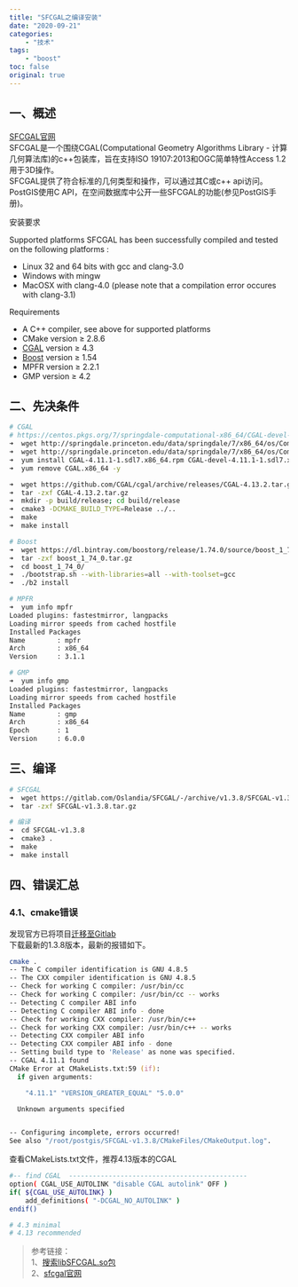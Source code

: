 ```yaml
---
title: "SFCGAL之编译安装"
date: "2020-09-21"
categories:
    - "技术"
tags:
    - "boost"
toc: false
original: true
---
```


## 一、概述

[SFCGAL官网](http://www.sfcgal.org/)  
SFCGAL是一个围绕CGAL(Computational Geometry Algorithms Library - 计算几何算法库)的c++包装库，旨在支持ISO 19107:2013和OGC简单特性Access 1.2用于3D操作。  
SFCGAL提供了符合标准的几何类型和操作，可以通过其C或c++ api访问。PostGIS使用C API，在空间数据库中公开一些SFCGAL的功能(参见PostGIS手册)。

安装要求

Supported platforms
SFCGAL has been successfully compiled and tested on the following platforms :

- Linux 32 and 64 bits with gcc and clang-3.0
- Windows with mingw
- MacOSX with clang-4.0 (please note that a compilation error occures with clang-3.1)

Requirements

- A C++ compiler, see above for supported platforms
- CMake version ≥ 2.8.6
- [CGAL](https://www.cgal.org/index.html) version ≥ 4.3
- [Boost](https://www.boost.org/) version ≥ 1.54
- MPFR version ≥ 2.2.1
- GMP version ≥ 4.2

## 二、先决条件

``` zsh
# CGAL
# https://centos.pkgs.org/7/springdale-computational-x86_64/CGAL-devel-4.11.1-1.sdl7.x86_64.rpm.html
➜  wget http://springdale.princeton.edu/data/springdale/7/x86_64/os/Computational/CGAL-4.11.1-1.sdl7.x86_64.rpm
➜  wget http://springdale.princeton.edu/data/springdale/7/x86_64/os/Computational/CGAL-devel-4.11.1-1.sdl7.x86_64.rpm
➜  yum install CGAL-4.11.1-1.sdl7.x86_64.rpm CGAL-devel-4.11.1-1.sdl7.x86_64.rpm
➜  yum remove CGAL.x86_64 -y

➜  wget https://github.com/CGAL/cgal/archive/releases/CGAL-4.13.2.tar.gz
➜  tar -zxf CGAL-4.13.2.tar.gz
➜  mkdir -p build/release; cd build/release
➜  cmake3 -DCMAKE_BUILD_TYPE=Release ../..
➜  make
➜  make install

# Boost
➜  wget https://dl.bintray.com/boostorg/release/1.74.0/source/boost_1_74_0.tar.gz
➜  tar -zxf boost_1_74_0.tar.gz
➜  cd boost_1_74_0/
➜  ./bootstrap.sh --with-libraries=all --with-toolset=gcc
➜  ./b2 install

# MPFR
➜  yum info mpfr
Loaded plugins: fastestmirror, langpacks
Loading mirror speeds from cached hostfile
Installed Packages
Name        : mpfr
Arch        : x86_64
Version     : 3.1.1

# GMP
➜  yum info gmp
Loaded plugins: fastestmirror, langpacks
Loading mirror speeds from cached hostfile
Installed Packages
Name        : gmp
Arch        : x86_64
Epoch       : 1
Version     : 6.0.0
```

## 三、编译

``` zsh
# SFCGAL
➜  wget https://gitlab.com/Oslandia/SFCGAL/-/archive/v1.3.8/SFCGAL-v1.3.8.tar.gz
➜  tar -zxf SFCGAL-v1.3.8.tar.gz

# 编译
➜  cd SFCGAL-v1.3.8
➜  cmake3 .
➜  make
➜  make install
```

## 四、错误汇总

### 4.1、cmake错误

发现官方已将项目[迁移至Gitlab](https://github.com/Oslandia/SFCGAL/issues/230)  
下载最新的1.3.8版本，最新的报错如下。

``` zsh
cmake .
-- The C compiler identification is GNU 4.8.5
-- The CXX compiler identification is GNU 4.8.5
-- Check for working C compiler: /usr/bin/cc
-- Check for working C compiler: /usr/bin/cc -- works
-- Detecting C compiler ABI info
-- Detecting C compiler ABI info - done
-- Check for working CXX compiler: /usr/bin/c++
-- Check for working CXX compiler: /usr/bin/c++ -- works
-- Detecting CXX compiler ABI info
-- Detecting CXX compiler ABI info - done
-- Setting build type to 'Release' as none was specified.
-- CGAL 4.11.1 found
CMake Error at CMakeLists.txt:59 (if):
  if given arguments:

    "4.11.1" "VERSION_GREATER_EQUAL" "5.0.0"

  Unknown arguments specified


-- Configuring incomplete, errors occurred!
See also "/root/postgis/SFCGAL-v1.3.8/CMakeFiles/CMakeOutput.log".
```

查看CMakeLists.txt文件，推荐4.13版本的CGAL

``` zsh
#-- find CGAL  ---------------------------------------------
option( CGAL_USE_AUTOLINK "disable CGAL autolink" OFF )
if( ${CGAL_USE_AUTOLINK} )
    add_definitions( "-DCGAL_NO_AUTOLINK" )
endif()

# 4.3 minimal
# 4.13 recommended
```

> 参考链接：  
> 1、[搜索libSFCGAL.so包](https://rpm.pbone.net/index.php3/stat/3/srodzaj/1/search/libSFCGAL.so.1%28%29%2864bit%29)  
> 2、[sfcgal官网](http://www.sfcgal.org/)  
>